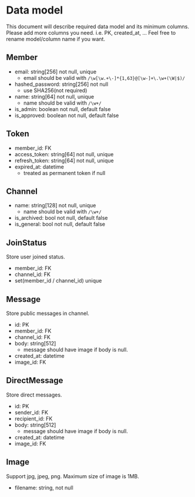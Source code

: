 # Data model

This document will describe required data model and its minimum columns.
Please add more columns you need. i.e. PK, created_at, ...
Feel free to rename model/column name if you want.

## Member

- email: string[256] not null, unique
  - email should be valid with `/\w[\w.+\-]*{1,63}@[\w-]+\.\w+(\W|$)/`
- hashed_password: string[256] not null
  - use SHA256(not required)
- name: string[64] not null, unique
  - name should be valid with `/\w+/`
- is_admin: boolean not null, default false
- is_approved: boolean not null, default false

## Token

- member_id: FK
- access_token: string[64] not null, unique
- refresh_token: string[64] not null, unique
- expired_at: datetime
  - treated as permanent token if null

## Channel

- name: string[128] not null, unique
  - name should be valid with `/\w+/`
- is_archived: bool not null, default false
- is_general: bool not null, default false

## JoinStatus

Store user joined status.

- member_id: FK
- channel_id: FK
- set(member_id / channel_id) unique

## Message

Store public messages in channel.

- id: PK
- member_id: FK
- channel_id: FK
- body: string[512]
  - message should have image if body is null.
- created_at: datetime
- image_id: FK

## DirectMessage

Store direct messages.

- id: PK
- sender_id: FK
- recipient_id: FK
- body: string[512]
  - message should have image if body is null.
- created_at: datetime
- image_id: FK

## Image

Support jpg, jpeg, png.
Maximum size of image is 1MB.

- filename: string, not null
